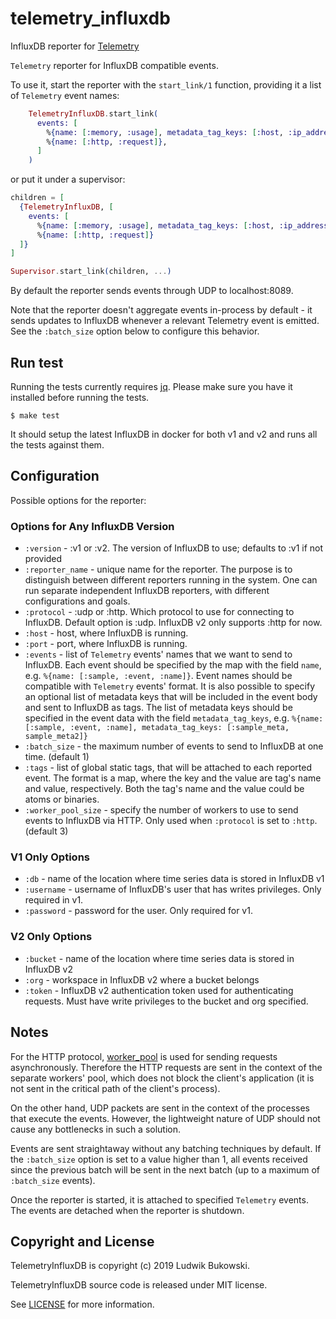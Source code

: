 # telemetry_influxdb
InfluxDB reporter for [Telemetry](https://github.com/beam-telemetry/telemetry)

`Telemetry` reporter for InfluxDB compatible events.

  To use it, start the reporter with the `start_link/1` function, providing it a list of
  `Telemetry` event names:

  ```elixir
      TelemetryInfluxDB.start_link(
        events: [
          %{name: [:memory, :usage], metadata_tag_keys: [:host, :ip_address]},
          %{name: [:http, :request]},
        ]
      )
  ```

  or put it under a supervisor:

  ```elixir
  children = [
    {TelemetryInfluxDB, [
      events: [
        %{name: [:memory, :usage], metadata_tag_keys: [:host, :ip_address]},
        %{name: [:http, :request]}
    ]}
  ]

  Supervisor.start_link(children, ...)
  ```

  By default the reporter sends events through UDP to localhost:8089.

  Note that the reporter doesn't aggregate events in-process by default - it sends updates to InfluxDB
  whenever a relevant Telemetry event is emitted. See the `:batch_size` option below to configure this behavior.

## Run test

Running the tests currently requires [jq](https://stedolan.github.io/jq/). Please make sure you have it installed before running the tests.

```
$ make test
```

It should setup the latest InfluxDB in docker for both v1 and v2 and runs all the tests against them.

## Configuration

Possible options for the reporter:

### Options for Any InfluxDB Version
 - `:version` - :v1 or :v2. The version of InfluxDB to use; defaults to :v1 if not provided
 - `:reporter_name` - unique name for the reporter. The purpose is to distinguish between different reporters running in the system.
    One can run separate independent InfluxDB reporters, with different configurations and goals.
 - `:protocol` - :udp or :http. Which protocol to use for connecting to InfluxDB. Default option is :udp. InfluxDB v2 only supports :http for now.
 - `:host` - host, where InfluxDB is running.
 - `:port` - port, where InfluxDB is running.
 - `:events` - list of `Telemetry` events' names that we want to send to InfluxDB.
    Each event should be specified by the map with the field `name`, e.g. `%{name: [:sample, :event, :name]}`.
    Event names should be compatible with `Telemetry` events' format.
    It is also possible to specify an optional list of metadata keys that will be included in the event body and sent to InfluxDB as tags.
    The list of metadata keys should be specified in the event data with the field `metadata_tag_keys`, e.g. `%{name: [:sample, :event, :name], metadata_tag_keys: [:sample_meta, sample_meta2]}`
 - `:batch_size` - the maximum number of events to send to InfluxDB at one time. (default 1)
 - `:tags` - list of global static tags, that will be attached to each reported event. The format is a map,
    where the key and the value are tag's name and value, respectively.
    Both the tag's name and the value could be atoms or binaries.
 - `:worker_pool_size` - specify the number of workers to use to send events to InfluxDB via HTTP. Only used when `:protocol` is set to `:http`. (default 3)
### V1 Only Options
 - `:db` - name of the location where time series data is stored in InfluxDB v1
 - `:username` - username of InfluxDB's user that has writes privileges. Only required in v1.
 - `:password` - password for the user. Only required for v1.
### V2 Only Options
 - `:bucket` - name of the location where time series data is stored in InfluxDB v2
 - `:org` -  workspace in InfluxDB v2 where a bucket belongs
 - `:token` - InfluxDB v2 authentication token used for authenticating requests. Must have write privileges to the bucket and org specified.

## Notes

For the HTTP protocol, [worker_pool](https://github.com/inaka/worker_pool) is used for sending requests asynchronously.
Therefore the HTTP requests are sent in the context of the separate workers' pool, which does not block the client's application
(it is not sent in the critical path of the client's process).

On the other hand, UDP packets are sent in the context of the processes that execute the events.
However, the lightweight nature of UDP should not cause any bottlenecks in such a solution.

Events are sent straightaway without any batching techniques by default. If the `:batch_size` option is set to a value higher than 1, all events received since the previous batch will be sent in the next batch (up to a maximum of `:batch_size` events).

Once the reporter is started, it is attached to specified `Telemetry` events.
The events are detached when the reporter is shutdown.

## Copyright and License

TelemetryInfluxDB is copyright (c) 2019 Ludwik Bukowski.

TelemetryInfluxDB source code is released under MIT license.

See [LICENSE](LICENSE) for more information.
